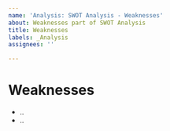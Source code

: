 ```yaml
---
name: 'Analysis: SWOT Analysis - Weaknesses'
about: Weaknesses part of SWOT Analysis
title: Weaknesses
labels: _Analysis
assignees: ''

---
```


# Weaknesses

- ..
- ..
